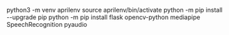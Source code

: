 python3 -m venv aprilenv
source aprilenv/bin/activate
python -m pip install --upgrade pip
python -m pip install flask opencv-python mediapipe SpeechRecognition pyaudio
